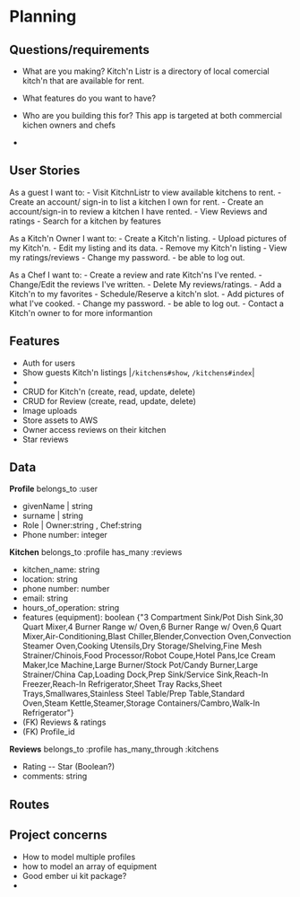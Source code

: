 # Planning

## Questions/requirements
  - What are you making?
      Kitch'n Listr is a directory of local comercial kitch'n that are available for rent.

  - What features do you want to have?
  - Who are you building this for?
      This app is targeted at both commercial kichen owners and chefs
  -

## User Stories

  As a guest I want to:
    - Visit KitchnListr to view available kitchens to rent.
    - Create an account/ sign-in to list a kitchen I own for rent.
    - Create an account/sign-in to review a kitchen I have rented.
    - View Reviews and ratings
    - Search for a kitchen by features



  As a Kitch'n Owner I want to:
    - Create a Kitch'n listing.
    - Upload pictures of my Kitch'n.
    - Edit my listing and its data.
    - Remove my Kitch'n listing
    - View my ratings/reviews
    - Change my password.
    - be able to log out.

  As a Chef I want to:
    - Create a review and rate Kitch'ns I've rented.
    - Change/Edit the reviews I've written.
    - Delete My reviews/ratings.
    - Add a Kitch'n to my favorites
    - Schedule/Reserve a kitch'n slot.
    - Add pictures of what I've cooked.
    - Change my password.
    - be able to log out.
    - Contact a Kitch'n owner to for more informantion

## Features
  - Auth for users
  - Show guests Kitch'n listings |`/kitchens#show`, `/kitchens#index`|
  -
  - CRUD for Kitch'n (create, read, update, delete)
  - CRUD for Review (create, read, update, delete)
  - Image uploads
  - Store assets to AWS
  - Owner access reviews on their kitchen
  - Star reviews

##  Data
**Profile**
belongs_to :user
  - givenName | string
  - surname | string
  - Role | Owner:string , Chef:string
  - Phone number: integer

**Kitchen**
belongs_to :profile
has_many :reviews
  - kitchen_name: string
  - location: string
  - phone number: number
  - email: string
  - hours_of_operation: string
  - features (equipment): boolean {"3 Compartment Sink/Pot Dish Sink,30 Quart Mixer,4 Burner Range w/ Oven,6 Burner Range w/ Oven,6 Quart Mixer,Air-Conditioning,Blast Chiller,Blender,Convection Oven,Convection Steamer Oven,Cooking Utensils,Dry Storage/Shelving,Fine Mesh Strainer/Chinois,Food Processor/Robot Coupe,Hotel Pans,Ice Cream Maker,Ice Machine,Large Burner/Stock Pot/Candy Burner,Large Strainer/China Cap,Loading Dock,Prep Sink/Service Sink,Reach-In Freezer,Reach-In Refrigerator,Sheet Tray Racks,Sheet Trays,Smallwares,Stainless Steel Table/Prep Table,Standard Oven,Steam Kettle,Steamer,Storage Containers/Cambro,Walk-In Refrigerator"}
  - (FK) Reviews & ratings
  - (FK) Profile_id

**Reviews**
belongs_to :profile
has_many_through :kitchens
  - Rating -- Star (Boolean?)
  - comments: string

## Routes


## Project concerns
  - How to model multiple profiles
  - how to model an array of equipment
  - Good ember ui kit package?
  -
